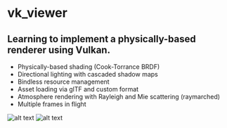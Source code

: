 # vk_viewer
Learning to implement a physically-based renderer using Vulkan.
---
- Physically-based shading (Cook-Torrance BRDF)
- Directional lighting with cascaded shadow maps
- Bindless resource management
- Asset loading via glTF and custom format
- Atmosphere rendering with Rayleigh and Mie scattering (raymarched)
- Multiple frames in flight

![alt text](screenshot3.png "Bloom working")
![alt text](screenshot2.png "Samus Aran waits table for shinto forest spirits")